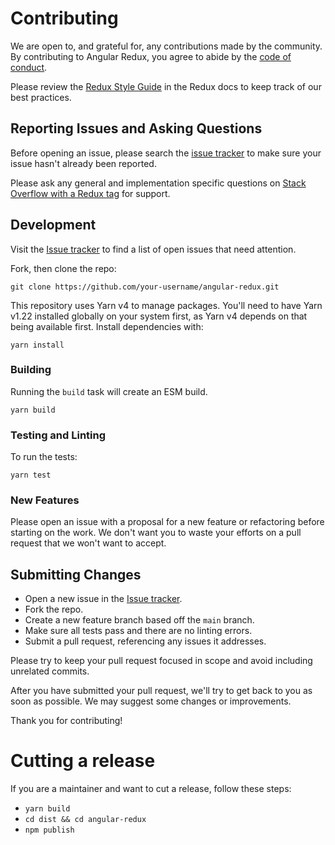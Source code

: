 # Contributing

We are open to, and grateful for, any contributions made by the community. By contributing to Angular Redux, you agree to abide by the [code of conduct](https://github.com/reduxjs/angular-redux/blob/main/CODE_OF_CONDUCT.md).

Please review the [Redux Style Guide](https://redux.js.org/style-guide/style-guide) in the Redux docs to keep track of our best practices.

## Reporting Issues and Asking Questions

Before opening an issue, please search the [issue tracker](https://github.com/reduxjs/angular-redux/issues) to make sure your issue hasn't already been reported.

Please ask any general and implementation specific questions on [Stack Overflow with a Redux tag](http://stackoverflow.com/questions/tagged/redux?sort=votes&pageSize=50) for support.

## Development

Visit the [Issue tracker](https://github.com/reduxjs/angular-redux/issues) to find a list of open issues that need attention.

Fork, then clone the repo:

```
git clone https://github.com/your-username/angular-redux.git
```

This repository uses Yarn v4 to manage packages. You'll need to have Yarn v1.22 installed globally on your system first, as Yarn v4 depends on that being available first. Install dependencies with:

```
yarn install
```

### Building

Running the `build` task will create an ESM build.

```
yarn build
```

### Testing and Linting

To run the tests:

```
yarn test
```

### New Features

Please open an issue with a proposal for a new feature or refactoring before starting on the work. We don't want you to waste your efforts on a pull request that we won't want to accept.

## Submitting Changes

- Open a new issue in the [Issue tracker](https://github.com/reduxjs/angular-redux/issues).
- Fork the repo.
- Create a new feature branch based off the `main` branch.
- Make sure all tests pass and there are no linting errors.
- Submit a pull request, referencing any issues it addresses.

Please try to keep your pull request focused in scope and avoid including unrelated commits.

After you have submitted your pull request, we'll try to get back to you as soon as possible. We may suggest some changes or improvements.

Thank you for contributing!

# Cutting a release

If you are a maintainer and want to cut a release, follow these steps:

- `yarn build`
- `cd dist && cd angular-redux`
- `npm publish`
